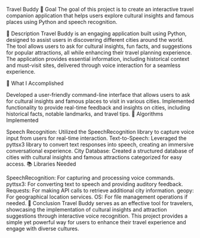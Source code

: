 Travel Buddy
🎯 Goal
The goal of this project is to create an interactive travel companion application that helps users explore cultural insights and famous places using Python and speech recognition.

🧾 Description
Travel Buddy is an engaging application built using Python, designed to assist users in discovering different cities around the world. The tool allows users to ask for cultural insights, fun facts, and suggestions for popular attractions, all while enhancing their travel planning experience. The application provides essential information, including historical context and must-visit sites, delivered through voice interaction for a seamless experience.

🧮 What I Accomplished

Developed a user-friendly command-line interface that allows users to ask for cultural insights and famous places to visit in various cities.
Implemented functionality to provide real-time feedback and insights on cities, including historical facts, notable landmarks, and travel tips.
🚀 Algorithms Implemented

Speech Recognition: Utilized the SpeechRecognition library to capture voice input from users for real-time interaction.
Text-to-Speech: Leveraged the pyttsx3 library to convert text responses into speech, creating an immersive conversational experience.
City Database: Created a structured database of cities with cultural insights and famous attractions categorized for easy access.
📚 Libraries Needed

SpeechRecognition: For capturing and processing voice commands.
pyttsx3: For converting text to speech and providing auditory feedback.
Requests: For making API calls to retrieve additional city information.
geopy: For geographical location services.
OS: For file management operations if needed.
📢 Conclusion
Travel Buddy serves as an effective tool for travelers, showcasing the implementation of cultural insights and attraction suggestions through interactive voice recognition. This project provides a simple yet powerful way for users to enhance their travel experience and engage with diverse cultures.
